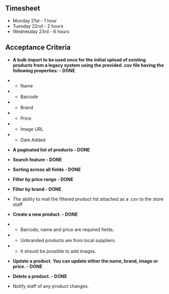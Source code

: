 ## Timesheet
- Monday 21st - 1 hour
- Tuesday 22nd - 2 hours
- Wednesday 23rd - 6 hours

## Acceptance Criteria

- **A bulk import to be used once for the initial upload of existing products from a legacy system using the provided .csv file having the following properties: - DONE**
- - Name
- - Barcode
- - Brand
- - Price
- - Image URL
- - Date Added  
- **A paginated list of products - DONE**  
- **Search feature - DONE**   
- **Sorting across all fields - DONE**   
- **Filter by price range - DONE**  
- **Filter by brand - DONE**  

- The ability to mail the filtered product list attached as a .csv to the store staff
- **Create a new product. - DONE**
- - Barcode, name and price are required fields.
- - Unbranded products are from local suppliers.
- - It should be possible to add images.
- **Update a product. You can update either the name, brand, image or price. - DONE**  
- **Delete a product. - DONE** 
- Notify staff of any product changes.

